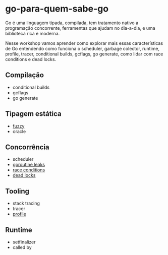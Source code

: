 # go-para-quem-sabe-go

Go é uma linguagem tipada, compilada, tem tratamento 
nativo a programação concorrente, ferramentas que ajudam
no dia-a-dia, e uma biblioteca rica e moderna.

Nesse workshop vamos aprender como explorar mais essas características de Go entendendo como funciona o scheduler, garbage colector, runtime, profile, tracer, conditional builds, gcflags, go generate, como lidar com race conditions e dead locks.

## Compilação

* conditional builds
* gcflags
* go generate

## Tipagem estática

* [fuzzy](fuzzy.md)
* oracle

## Concorrência

* scheduler
* [goroutine leaks](goroutine-leaks.md)
* [race conditions](race.md)
* [dead locks](deadlock.md)

## Tooling

* stack tracing
* tracer
* [profile](profile.md)

## Runtime 

* setfinalizer
* called by 